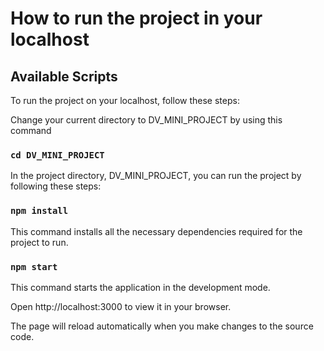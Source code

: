 # How to run the project in your localhost

## Available Scripts

To run the project on your localhost, follow these steps:

Change your current directory to DV_MINI_PROJECT by using this command

### `cd DV_MINI_PROJECT`

In the project directory, DV_MINI_PROJECT, you can run the project by following these steps:

### `npm install`

This command installs all the necessary dependencies required for the project to run.

### `npm start`

This command starts the application in the development mode.

Open http://localhost:3000 to view it in your browser.

The page will reload automatically when you make changes to the source code.
